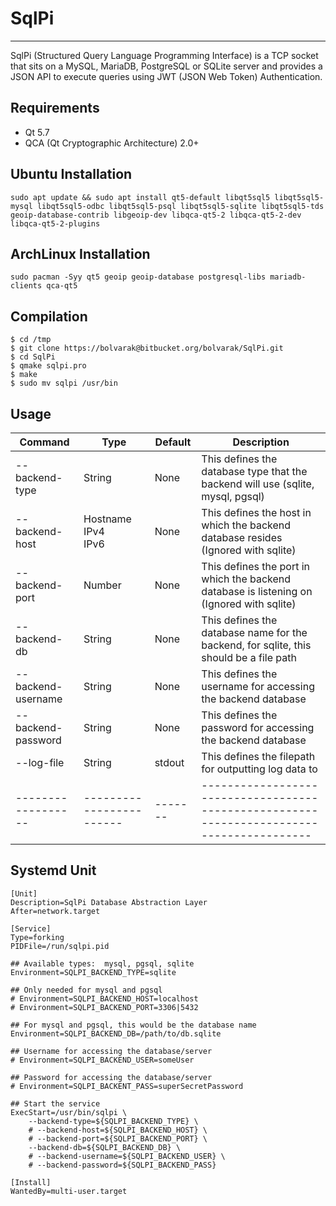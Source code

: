 SqlPi
====
---
SqlPi (Structured Query Language Programming Interface) is a TCP socket that sits on a MySQL, MariaDB, PostgreSQL or SQLite server and provides a JSON API to execute queries using JWT (JSON Web Token) Authentication.

## Requirements
 - Qt 5.7
 - QCA (Qt Cryptographic Architecture) 2.0+

## Ubuntu Installation
```
sudo apt update && sudo apt install qt5-default libqt5sql5 libqt5sql5-mysql libqt5sql5-odbc libqt5sql5-psql libqt5sql5-sqlite libqt5sql5-tds geoip-database-contrib libgeoip-dev libqca-qt5-2 libqca-qt5-2-dev libqca-qt5-2-plugins
```

## ArchLinux Installation

```
sudo pacman -Syy qt5 geoip geoip-database postgresql-libs mariadb-clients qca-qt5
```

## Compilation
```
$ cd /tmp
$ git clone https://bolvarak@bitbucket.org/bolvarak/SqlPi.git
$ cd SqlPi
$ qmake sqlpi.pro
$ make
$ sudo mv sqlpi /usr/bin
```

## Usage

| Command            | Type                     | Default | Description                                                                               |
| ------------------ | ------------------------ | ------- | ----------------------------------------------------------------------------------------- |
| --backend-type     | String                   | None    | This defines the database type that the backend will use (sqlite, mysql, pgsql)           |
| --backend-host     | Hostname<br>IPv4<br>IPv6 | None    | This defines the host in which the backend database resides (Ignored with sqlite)         |
| --backend-port     | Number                   | None    | This defines the port in which the backend database is listening on (Ignored with sqlite) |
| --backend-db       | String                   | None    | This defines the database name for the backend, for sqlite, this should be a file path    |
| --backend-username | String                   | None    | This defines the username for accessing the backend database                              |
| --backend-password | String                   | None    | This defines the password for accessing the backend database                              |
| --log-file         | String                   | stdout  | This defines the filepath for outputting log data to                                      |
| ------------------ | ------------------------ | ------- | ----------------------------------------------------------------------------------------- |

## Systemd Unit
```
[Unit]
Description=SqlPi Database Abstraction Layer
After=network.target

[Service]
Type=forking
PIDFile=/run/sqlpi.pid

## Available types:  mysql, pgsql, sqlite
Environment=SQLPI_BACKEND_TYPE=sqlite

## Only needed for mysql and pgsql
# Environment=SQLPI_BACKEND_HOST=localhost
# Environment=SQLPI_BACKEND_PORT=3306|5432

## For mysql and pgsql, this would be the database name
Environment=SQLPI_BACKEND_DB=/path/to/db.sqlite

## Username for accessing the database/server
# Environment=SQLPI_BACKEND_USER=someUser

## Password for accessing the database/server
# Environment=SQLPI_BACKENT_PASS=superSecretPassword

## Start the service
ExecStart=/usr/bin/sqlpi \
    --backend-type=${SQLPI_BACKEND_TYPE} \
	# --backend-host=${SQLPI_BACKEND_HOST} \
	# --backend-port=${SQLPI_BACKEND_PORT} \
	--backend-db=${SQLPI_BACKEND_DB} \
	# --backend-username=${SQLPI_BACKEND_USER} \
	# --backend-password=${SQLPI_BACKEND_PASS}

[Install]
WantedBy=multi-user.target
```
